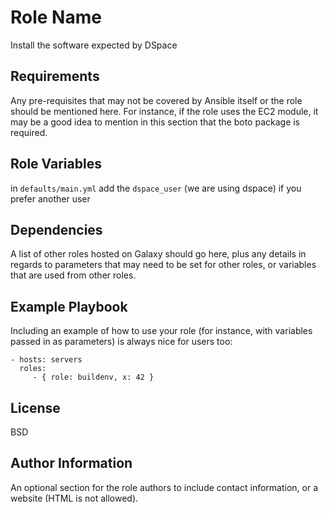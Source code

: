 Role Name
=========

Install the software expected by DSpace

Requirements
------------

Any pre-requisites that may not be covered by Ansible itself or the role should
be mentioned here. For instance, if the role uses the EC2 module, it may be a
good idea to mention in this section that the boto package is required.

Role Variables
--------------

in `defaults/main.yml` add the `dspace_user` (we are using dspace) if you prefer another user

Dependencies
------------

A list of other roles hosted on Galaxy should go here, plus any details in
regards to parameters that may need to be set for other roles, or variables that
are used from other roles.

Example Playbook
----------------

Including an example of how to use your role (for instance, with variables
passed in as parameters) is always nice for users too:

    - hosts: servers
      roles:
         - { role: buildenv, x: 42 }

License
-------

BSD

Author Information
------------------

An optional section for the role authors to include contact information, or a
website (HTML is not allowed).
